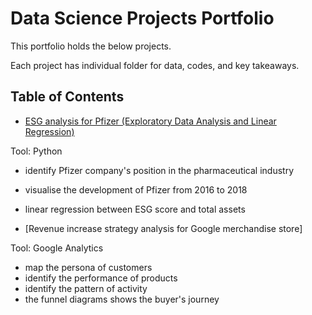 # Data Science Projects Portfolio

This portfolio holds the below projects. 

Each project has individual folder for data, codes, and key takeaways.
## Table of Contents
* [ESG analysis for Pfizer (Exploratory Data Analysis and Linear Regression)](https://github.com/xiangivyli/Data-Science-Porfolio/tree/main/ESG%20analysis%20for%20Pfizer%20(Linear%20Regression))

Tool: Python
* identify Pfizer company's position in the pharmaceutical industry
* visualise the development of Pfizer from 2016 to 2018
* linear regression between ESG score and total assets

* [Revenue increase strategy analysis for Google merchandise store]

Tool: Google Analytics
* map the persona of customers
* identify the performance of products
* identify the pattern of activity
* the funnel diagrams shows the buyer's journey
